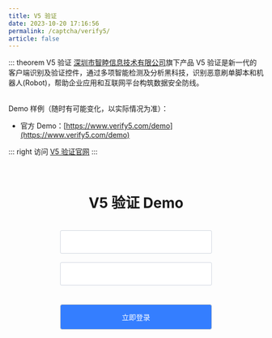 ```yaml
---
title: V5 验证
date: 2023-10-20 17:16:56
permalink: /captcha/verify5/
article: false
---
```


::: theorem V5 验证
[深圳市智睦信息技术有限公司](https://www.tianyancha.com/company/2342592292)旗下产品 V5 验证是新一代的客户端识别及验证控件，通过多项智能检测及分析黑科技，识别恶意刷单脚本和机器人(Robot)，帮助企业应用和互联网平台构筑数据安全防线。

<br>
Demo 样例（随时有可能变化，以实际情况为准）：
<br>

- 官方 Demo：[https://www.verify5.com/demo](https://www.verify5.com/demo)

::: right
访问 [V5 验证官网](https://www.verify5.com/)
:::

<br>

<style>
    h1 span {
        font-family: -apple-system, BlinkMacSystemFont, "Segoe UI", Roboto, Oxygen, Ubuntu, Cantarell, "Fira Sans", "Droid Sans", "Helvetica Neue", sans-serif;
        font-weight: normal;    
    }
    .verify5-submit {
        background: #347eff;
        border-radius: 4px;
        margin: 20px 0;
        display: inline-block;
        width: 300px;
        height: 50px;
        box-sizing: border-box;
        border: 1px solid #ccc;
        color: #fff;
        cursor: pointer;
        font-size: 14px;
        line-height: 49px;
    }
    .verify5-submit:hover {
        background: #1A73E8;
    }
    .verify5-input {
        display: inline-block;
        width: 300px;
        padding: 12px;
        border: 1px solid #d1d6e0;
        background-color: #fff;
        position: relative;
        cursor: pointer;
        -webkit-box-sizing: border-box;
        box-sizing: border-box;
        border-radius: 3px;
        color: #292f3a;
        font-size: 14px;
        line-height: 20px;
    }
    .v5-validation-btn, .v5-validation-btn-ing, .v5-validation-btn-success {
        margin: 0 auto;
        width: 300px !important;
        margin-bottom: 0 !important;
    }
</style>
<div style="text-align: center;">
    <h1>V5 验证 Demo <Badge text="场景：登录/注册/表单/外挂防护丨限额：2QPS" type="tip" vertical="top"/></h1>
    <br>
    <div>
        <input type="text" :placeholder="'\ue614 请输入账号'" id="username" maxlength="" class="iconfont verify5-input">
    </div>
    <br>
    <div>
        <input type="text" :placeholder="'\ue69c 请输入密码'" id="password" maxlength="" class="iconfont verify5-input">
    </div>
    <br>
    <div v5-config="{ name:'login-v5', host:'freetvks2vi2.verify5.com', token:'6b5d4b45db0b4153b5050448143afcb2' }" ></div>
    <input class="verify5-submit" id="submit" type="submit" value="立即登录">
</div>
<script src="https://s.verify5.com/assets/latest/v5.js" type="text/javascript"></script>
<script>
$(document).ready(function () {
     if(location.href.indexOf("#reloaded") == -1){
         location.href = location.href+"#reloaded";
         location.reload();
     }
});
$('#submit').click(function () {
    var verifyId = document.getElementsByName('login-v5')[0].value;
    if (!verifyId) {
       return alert('请先完成验证！');
    } else {
        $.ajax({
            type: 'post',
            url: 'https://api.spiderapi.cn/verify5/login',
            data: {
                username: $('#username').val(),
                password: $('#password').val(),
                host: 'freetvks2vi2.verify5.com',
                token: '6b5d4b45db0b4153b5050448143afcb2',
                timestamp: new Date().getTime(),
                verifyId: verifyId
            },
            dataType:'json',
            success: function (data) {
                if (data.success) {
                    alert('登录成功！');
                    location.reload();
                } else {
                    alert('登录失败，请重新验证！');
                }
            }
        });
    }
})
</script>

